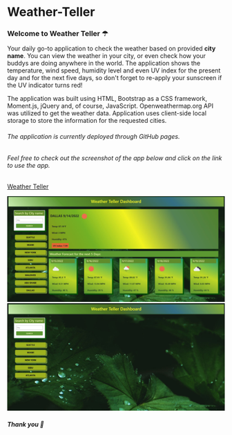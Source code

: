 # Weather-Teller

### Welcome to Weather Teller ☂

<p> Your daily go-to application to check the weather based on provided <b>city name</b>. You can view the weather in your city, or even check how your buddys are doing anywhere in the world. The application shows the temperature, wind speed, humidity level and even UV index for the present day and for the next five days, so don't forget to re-apply your sunscreen if the UV indicator turns red!</p>

<p>The application was built using HTML, Bootstrap as a CSS framework, Moment.js, jQuery and, of course, JavaScript.
Openweathermap.org API was utilized to get the weather data. Application uses client-side local storage to store the information for the requested cities.</p>

###### The application is currently deployed through GitHub pages.
###### Feel free to check out the screenshot of the app below and click on the link to use the app.

[Weather Teller](https://valkim55.github.io/Weather-Teller/) 


![weather-teller-screenshot](./assets/images/webapp-scr.JPG)
![app-search-history-screenshot](./assets/images/search-history.JPG)


##### Thank you 🧡
